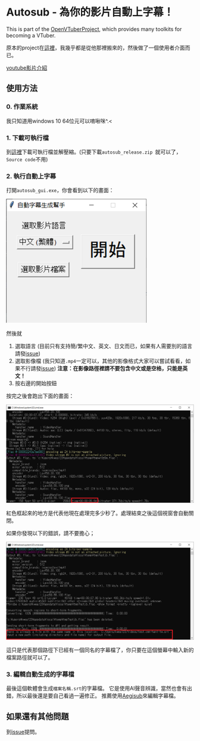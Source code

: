 # Autosub - 為你的影片自動上字幕！

This is part of the [OpenVTuberProject](https://github.com/kwea123/OpenVTuberProject), which provides many toolkits for becoming a VTuber.

原本的project在[這裡](https://github.com/BingLingGroup/autosub)，我幾乎都是從他那裡搬來的，然後做了一個使用者介面而已。

[youtube影片介紹](https://youtu.be/ejom1M7lG-Q)

## 使用方法

### 0.  作業系統
我只知道用windows 10 64位元可以唷啾咪^.<

### 1.  下載可執行檔 
到[這裡](https://github.com/kwea123/autosub/releases/tag/0.6.0)下載可執行檔並解壓縮。(只要下載`autosub_release.zip
`就可以了，`Source code`不用)

### 2.  執行自動上字幕
打開`autosub_gui.exe`，你會看到以下的畫面：

![alt](docs/gui_example.png)

然後就
1.  選取語言 (目前只有支持簡/繁中文、英文、日文而已，如果有人需要別的語言請發[issue](https://github.com/kwea123/autosub/issues))
2.  選取影像檔 (我只知道`.mp4`一定可以，其他的影像格式大家可以嘗試看看，如果不行請發[issue](https://github.com/kwea123/autosub/issues)) **注意：在影像路徑裡請不要包含中文或是空格，只能是英文！**
3.  按右邊的開始按鈕

按完之後會跑出下面的畫面：

![alt](docs/cmd_example.png)

紅色框起來的地方是代表他現在處理完多少秒了。處理結束之後這個視窗會自動關閉。

如果你發現以下的錯誤，請不要擔心；

![alt](docs/err_example.png)

這只是代表那個路徑下已經有一個同名的字幕檔了，你只要在這個螢幕中輸入新的檔案路徑就可以了。

### 3.  編輯自動生成的字幕檔
最後這個軟體會生成`檔案名稱.srt`的字幕檔。
它是使用AI聲音辨識，當然也會有出錯，所以最後還是要自己看過一遍修正。
推薦使用[Aegisub](http://www.aegisub.org/)來編輯字幕檔。


## 如果還有其他問題
到[issue](https://github.com/kwea123/autosub/issues)提問。

